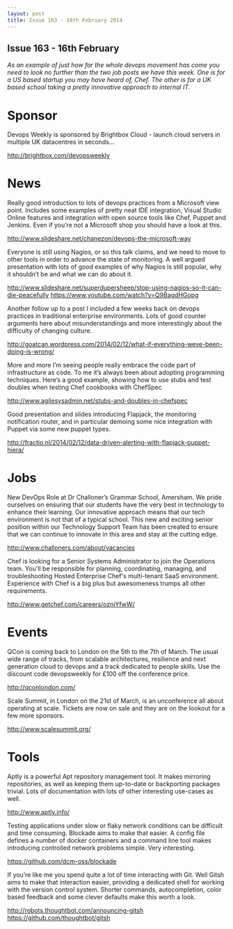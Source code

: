 ```yaml
---
layout: post
title: Issue 163 - 16th February 2014
---
```


## Issue 163 - 16th February

_As an example of just how far the whole devops movement has come you need to look no further than the two job posts we have this week. One is for a US based startup you may have heard of, Chef. The other is for a UK based school taking a pretty innovative approach to internal IT._


Sponsor
======

Devops Weekly is sponsored by Brightbox Cloud - launch cloud servers in multiple UK datacentres in seconds...

http://brightbox.com/devopsweekly


News
====

Really good introduction to lots of devops practices from a Microsoft view point. Includes some examples of pretty neat IDE integration, Visual Studio Online features and integration with open source tools like Chef, Puppet and Jenkins. Even if you’re not a Microsoft shop you should have a look at this.

http://www.slideshare.net/chanezon/devops-the-microsoft-way


Everyone is still using Nagios, or so this talk claims, and we need to move to other tools in order to advance the state of monitoring. A well argued presentation with lots of good examples of why Nagios is still popular, why it shouldn’t be and what we can do about it.

http://www.slideshare.net/superdupersheep/stop-using-nagios-so-it-can-die-peacefully
https://www.youtube.com/watch?v=Q9BagdHGopg


Another follow up to a post I included a few weeks back on devops practices in traditional enterprise environments. Lots of good counter arguments here about misunderstandings and more interestingly about the difficulty of changing culture.

http://goatcan.wordpress.com/2014/02/12/what-if-everything-weve-been-doing-is-wrong/


More and more I’m seeing people really embrace the code part of infrastructure as code. To me it’s always been about adopting programming techniques. Here’s a good example, showing how to use stubs and test doubles when testing Chef cookbooks with ChefSpec

http://www.agilesysadmin.net/stubs-and-doubles-in-chefspec


Good presentation and slides introducing Flapjack, the monitoring notification router, and in particular demoing some nice integration with Puppet via some new puppet types.

http://fractio.nl/2014/02/12/data-driven-alerting-with-flapjack-puppet-hiera/


Jobs
====

New DevOps Role at Dr Challoner’s Grammar School, Amersham. We pride ourselves on ensuring that our students have the very best in technology to enhance their learning. Our innovative approach means that our tech environment is not that of a typical school. This new and exciting senior position within our Technology Support Team has been created to ensure that we can continue to innovate in this area and stay at the cutting edge.

http://www.challoners.com/about/vacancies


Chef is looking for a Senior Systems Administrator to join the Operations team. You'll be responsible for planning, coordinating, managing, and troubleshooting Hosted Enterprise Chef's multi-tenant SaaS environment.  Experience with Chef is a big plus but awesomeness trumps all other requirements.

http://www.getchef.com/careers/ozniYfwW/


Events
=====

QCon is coming back to London on the 5th to the 7th of March. The usual wide range of tracks, from scalable architectures, resilience and next generation cloud to devops and a track dedicated to people skills. Use the discount code devopsweekly for £100 off the conference price.

http://qconlondon.com/


Scale Summit, in London on the 21st of March, is an unconference all about operating at scale. Tickets are now on sale and they are on the lookout for a few more sponsors.

http://www.scalesummit.org/


Tools
====

Aptly is a powerful Apt repository management tool. It makes mirroring repositories, as well as keeping them up-to-date or backporting packages trivial. Lots of documentation with lots of other interesting use-cases as well.

http://www.aptly.info/


Testing applications under slow or flaky network conditions can be difficult and time consuming. Blockade aims to make that easier. A config file defines a number of docker containers and a command line tool makes introducing controlled network problems simple. Very interesting.

https://github.com/dcm-oss/blockade


If you’re like me you spend quite a lot of time interacting with Git. Well Gitsh aims to make that interaction easier, providing a dedicated shell for working with the version control system. Shorter commands, autocompletion, color based feedback and some clever defaults make this worth a look.

http://robots.thoughtbot.com/announcing-gitsh
https://github.com/thoughtbot/gitsh 
